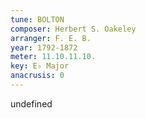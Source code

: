 ```yaml
---
tune: BOLTON
composer: Herbert S. Oakeley
arranger: F. E. B.
year: 1792-1872
meter: 11.10.11.10.
key: E♭ Major
anacrusis: 0
---
```

undefined